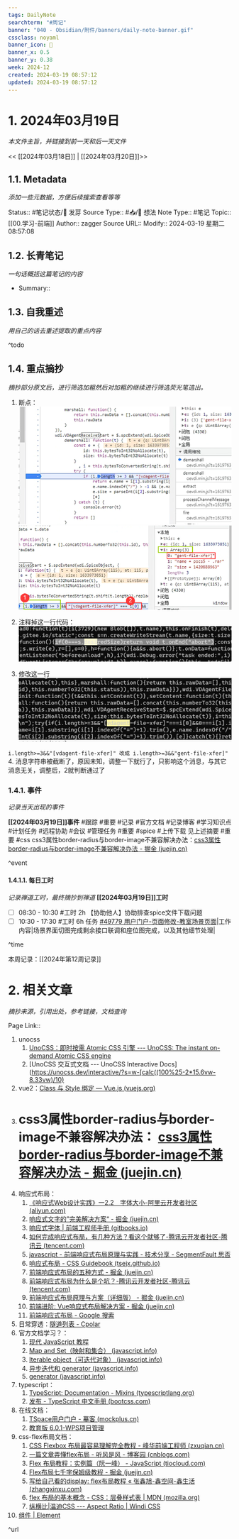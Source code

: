 ```yaml
---
tags: DailyNote
searchterm: "#周记"
banner: "040 - Obsidian/附件/banners/daily-note-banner.gif"
cssclass: noyaml
banner_icon: 💌
banner_x: 0.5
banner_y: 0.38
week: 2024-12
created: 2024-03-19 08:57:12
updated: 2024-03-19 08:57:12
---
```


# 1. 2024年03月19日

_本文件主旨，并链接到前一天和后一天文件_

<< [[2024年03月18日]] | [[2024年03月20日]]>>

## 1.1. Metadata

_添加一些元数据，方便后续搜索查看等等_

Status:: #笔记状态/🌱 发芽
Source Type:: #📥/💭 想法 
Note Type:: #笔记
Topic:: [[00.学习-前端]]
Author:: zagger
Source URL::
Modify:: 2024-03-19 星期二 08:57:08

## 1.2. 长青笔记

_一句话概括这篇笔记的内容_

- Summary::

## 1.3. 自我重述

_用自己的话去重述提取的重点内容_

^todo

## 1.4. 重点摘抄

_摘抄部分原文后，进行筛选加粗然后对加粗的继续进行筛选荧光笔选出。_

1. 断点：
![image.png](https://raw.githubusercontent.com/zaggerj/obsidian_picgo/main/obsidian/20240319085721.png)
![bef851f9eae909d5cefb3f4c2ce699c1.png](https://raw.githubusercontent.com/zaggerj/obsidian_picgo/main/obsidian/bef851f9eae909d5cefb3f4c2ce699c1.png)

2. 注释掉这一行代码：![c6d249dec2ec36bb2314a40d7a4f3c9c.png](https://raw.githubusercontent.com/zaggerj/obsidian_picgo/main/obsidian/c6d249dec2ec36bb2314a40d7a4f3c9c.png)
3. 修改这一行
![fdb5f20392cb114d9046250c65f28dbe.png](https://raw.githubusercontent.com/zaggerj/obsidian_picgo/main/obsidian/fdb5f20392cb114d9046250c65f28dbe.png)

`i.length>=3&&"[vdagent-file-xfer]" 改成 i.length>=3&&"gent-file-xfer]"`
4. 消息字符串被截断了，原因未知，调整一下就行了，只影响这个消息，与其它消息无关，调整后，2就判断通过了
### 1.4.1. 事件

_记录当天出现的事件_

**[[2024年03月19日]]事件** 
#跟踪 #重要 #记录 #官方文档 #记录博客 #学习知识点 #计划任务 #远程协助 #会议 #管理任务
#重要 #spice #上传下载 见上述摘要
#重要 #css css3属性border-radius与border-image不兼容解决办法：[css3属性border-radius与border-image不兼容解决办法 - 掘金 (juejin.cn)](https://juejin.cn/post/7083367496543109134)

^event

#### 1.4.1.1. 每日工时

_记录禅道工时，最终摘抄到禅道_
**[[2024年03月19日]]工时**
- [ ] 08:30 - 10:30 #工时  2h 【协助他人】协助排查spice文件下载问题
- [ ] 10:30 - 17:30 #工时  6h 任务 [#49779 用户门户-页面修改-教室场景页面](http://172.16.203.12/zentao/task-view-49779.html?onlybody=yes)|工作内容|场景界面切图完成剩余接口联调和座位图完成，以及其他细节处理|

^time

本周记录：[[2024年第12周记录]]

# 2. 相关文章

_摘抄来源，引用出处，参考链接，文档查询_

Page Link::
1. unocss
	1. [UnoCSS：即时按需 Atomic CSS 引擎 --- UnoCSS: The instant on-demand Atomic CSS engine](https://unocss.dev/)
	2. [UnoCSS 交互式文档 --- UnoCSS Interactive Docs](https://unocss.dev/interactive/?s=w-[calc((100%25-2*15.6vw-8.33vw)/10)
2. vue2：[Class 与 Style 绑定 — Vue.js (vuejs.org)](https://v2.cn.vuejs.org/v2/guide/class-and-style.html#%E6%95%B0%E7%BB%84%E8%AF%AD%E6%B3%95)
3. # css3属性border-radius与border-image不兼容解决办法： [css3属性border-radius与border-image不兼容解决办法 - 掘金 (juejin.cn)](https://juejin.cn/post/7083367496543109134)
4. 响应式布局：
	1. [《响应式Web设计实践》一2.2 字体大小-阿里云开发者社区 (aliyun.com)](https://developer.aliyun.com/article/95746)
	2. [响应式文字的”完美解决方案“ - 掘金 (juejin.cn)](https://juejin.cn/post/7027851845221482504)
	3. [响应式字体 | 前端工程师手册 (gitbooks.io)](https://leohxj.gitbooks.io/front-end-database/content/user-interface/responsive-fonts.html)
	4. [如何完成响应式布局，有几种方法？看这个就够了-腾讯云开发者社区-腾讯云 (tencent.com)](https://cloud.tencent.com/developer/article/2177385)
	5. [javascript - 前端响应式布局原理与实践 - 技术分享 - SegmentFault 思否](https://segmentfault.com/a/1190000021929510)
	6. [响应式布局 - CSS Guidebook (tsejx.github.io)](https://tsejx.github.io/css-guidebook/layout/responsive/responsive-layout/)
	7. [前端响应式布局的五种方式 - 掘金 (juejin.cn)](https://juejin.cn/post/7067533670696894494)
	8. [前端响应式布局为什么是个坑？-腾讯云开发者社区-腾讯云 (tencent.com)](https://cloud.tencent.com/developer/article/1884497)
	9. [前端响应式布局原理与方案（详细版） - 掘金 (juejin.cn)](https://juejin.cn/post/6844903814332432397)
	10. [前端进阶: Vue响应式布局解决方案 - 掘金 (juejin.cn)](https://juejin.cn/post/7210225864357052475)
	11. [前端响应式布局 - Google 搜索](https://www.google.com/search?q=%E5%89%8D%E7%AB%AF%E5%93%8D%E5%BA%94%E5%BC%8F%E5%B8%83%E5%B1%80&sca_esv=4fef2b2f849ae5fc&sxsrf=ACQVn0_IYiXxi0aCvNZ_xDqKimDiC2WIbw%3A1710828481408&ei=wSv5ZdC5GKm3vr0Pz82boAo&ved=0ahUKEwiQnp_f1P-EAxWpm68BHc_mBqQQ4dUDCBA&uact=5&oq=%E5%89%8D%E7%AB%AF%E5%93%8D%E5%BA%94%E5%BC%8F%E5%B8%83%E5%B1%80&gs_lp=Egxnd3Mtd2l6LXNlcnAiFeWJjeerr-WTjeW6lOW8j-W4g-WxgDIGEAAYBxgeSJVxULNnWIpvcAN4AZABAZgB5gGgAbkLqgEFMS41LjO4AQPIAQD4AQGYAgWgAtEBwgIKEAAYRxjWBBiwA8ICBxAAGIAEGAyYAwCIBgGQBgiSBwM0LjGgB4IN&sclient=gws-wiz-serp)
5. 日常穿透：[隧道列表 - Cpolar](http://localhost:9200/#/tunnels/list)
6. 官方文档学习？：
	1. [现代 JavaScript 教程](https://zh.javascript.info/)
	2. [Map and Set（映射和集合） (javascript.info)](https://zh.javascript.info/map-set)
	3. [Iterable object（可迭代对象） (javascript.info)](https://zh.javascript.info/iterable)
	4. [异步迭代和 generator (javascript.info)](https://zh.javascript.info/async-iterators-generators)
	5. [generator (javascript.info)](https://zh.javascript.info/generators)
7. typescript：
	1. [TypeScript: Documentation - Mixins (typescriptlang.org)](https://www.typescriptlang.org/docs/handbook/mixins.html)
	2. [发布 - TypeScript 中文手册 (bootcss.com)](https://typescript.bootcss.com/declaration-files/publishing.html)
8. 在线文档：
	1. [TSpace用户门户 - 摹客 (mockplus.cn)](https://app.mockplus.cn/app/9XOYNRqAy/develop/design/um-hH2Z_aF)
	2. [教育版 6.0.1-WPS项目管理](https://pm.wps.cn/?vcl_cli=st&group_id=1769798260#/project/1703149225356821?viewId=1703149225375207)
9. css-flex布局文档：
	1. [CSS Flexbox 布局最容易理解完全教程 - 峰华前端工程师 (zxuqian.cn)](https://zxuqian.cn/css-flex-box-layout/)
	2. [一篇文章弄懂flex布局 - 听风是风 - 博客园 (cnblogs.com)](https://www.cnblogs.com/echolun/p/11299460.html)
	3. [Flex 布局教程：实例篇（阮一峰） - JavaScript (tiocloud.com)](https://www.tiocloud.com/2/blog/1400356700179013632)
	4. [Flex布局七千字保姆级教程 - 掘金 (juejin.cn)](https://juejin.cn/post/7080551970582298655)
	5. [写给自己看的display: flex布局教程 « 张鑫旭-鑫空间-鑫生活 (zhangxinxu.com)](https://www.zhangxinxu.com/wordpress/2018/10/display-flex-css3-css/)
	6. [flex 布局的基本概念 - CSS：层叠样式表 | MDN (mozilla.org)](https://developer.mozilla.org/zh-CN/docs/Web/CSS/CSS_flexible_box_layout/Basic_concepts_of_flexbox)
	7. [纵横比|温迪CSS --- Aspect Ratio | Windi CSS](https://windicss.org/plugins/official/aspect-ratio.html#utilities)
10. [组件 | Element](https://element.eleme.cn/#/zh-CN/component/checkbox)

^url
